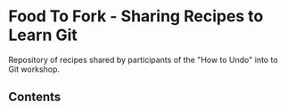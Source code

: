 # Food To Fork - Sharing Recipes to Learn Git

Repository of recipes shared by participants of the "How to Undo" into to Git workshop.

## Contents

